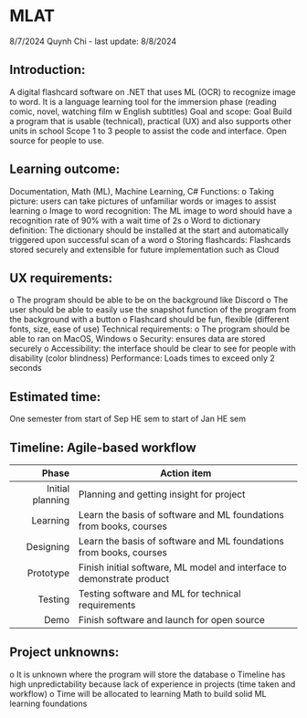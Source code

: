 # MLAT
8/7/2024 Quynh Chi - last update: 8/8/2024
## Introduction:
A digital flashcard software on .NET that uses ML (OCR) to recognize image to word. It is a language learning tool for the immersion phase (reading comic, novel, watching film w English subtitles)
Goal and scope:
Goal	Build a program that is usable (technical), practical (UX) and also supports other units in school
Scope
	1 to 3 people to assist the code and interface. Open source for people to use.
## Learning outcome:
Documentation, Math (ML), Machine Learning, C#
Functions:
o	Taking picture: users can take pictures of unfamiliar words or images to assist learning
o	Image to word recognition: The ML image to word should have a recognition rate of 90% with a wait time of 2s
o	Word to dictionary definition: The dictionary should be installed at the start and automatically triggered upon successful scan of a word
o	Storing flashcards: Flashcards stored securely and extensible for future implementation such as Cloud
## UX requirements:
o	The program should be able to be on the background like Discord
o	The user should be able to easily use the snapshot function of the program from the background with a button
o	Flashcard should be fun, flexible (different fonts, size, ease of use)
Technical requirements:
o	The program should be able to ran on MacOS, Windows
o	Security: ensures data are stored securely
o	Accessibility: the interface should be clear to see for people with disability (color blindness)
Performance: Loads times to exceed only 2 seconds
## Estimated time:
One semester from start of Sep HE sem to start of Jan HE sem
## Timeline: Agile-based workflow
|Phase | Action item |
|-----:|---------------|
|Initial planning|Planning and getting insight for project               |
| Learning|Learn the basis of software and ML foundations from books, courses               |
| Designing |  Learn the basis of software and ML foundations from books, courses             |
| Prototype|  Finish initial software, ML model and interface to demonstrate product             |
|Testing|Testing software and ML for technical requirements |
|Demo|Finish software and launch for open source |

## Project unknowns:
o	It is unknown where the program will store the database
o	Timeline has high unpredictability because lack of experience in projects (time taken and workflow)
o	Time will be allocated to learning Math to build solid ML learning foundations
